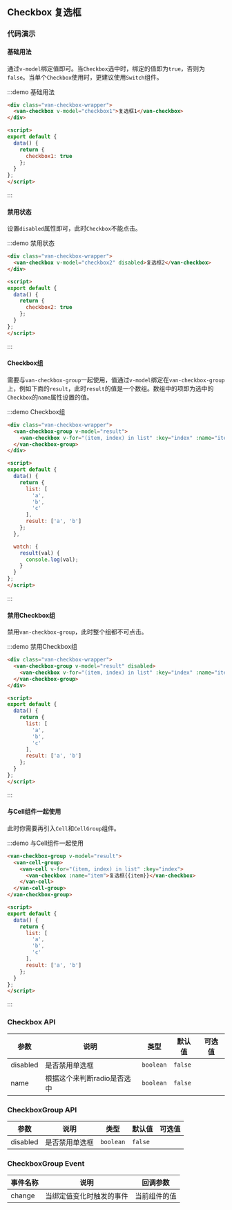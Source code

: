 <style>
.demo-checkbox {
  .van-checkbox-wrapper {
    padding: 0 20px;

    .van-checkbox {
      margin: 10px 0;
    }
  }
}
</style>

<script>
export default {
  data() {
    return {
      checkbox1: true,
      checkbox2: true,
      list: [
        'a',
        'b',
        'c'
      ],
      result: ['a', 'b']
    };
  },

  watch: {
    result(val) {
      console.log(val);
    }
  }
};
</script>

## Checkbox 复选框

### 代码演示

#### 基础用法

通过`v-model`绑定值即可。当`Checkbox`选中时，绑定的值即为`true`，否则为`false`。当单个`Checkbox`使用时，更建议使用`Switch`组件。

:::demo 基础用法
```html
<div class="van-checkbox-wrapper">
  <van-checkbox v-model="checkbox1">复选框1</van-checkbox>
</div>

<script>
export default {
  data() {
    return {
      checkbox1: true
    };
  }
}; 
</script>
```
:::

#### 禁用状态

设置`disabled`属性即可，此时`Checkbox`不能点击。

:::demo 禁用状态
```html
<div class="van-checkbox-wrapper">
  <van-checkbox v-model="checkbox2" disabled>复选框2</van-checkbox>
</div>

<script>
export default {
  data() {
    return {
      checkbox2: true
    };
  }
}; 
</script>
```
:::

#### Checkbox组

需要与`van-checkbox-group`一起使用，值通过`v-model`绑定在`van-checkbox-group`上，例如下面的`result`，此时`result`的值是一个数组。数组中的项即为选中的`Checkbox`的`name`属性设置的值。

:::demo Checkbox组
```html
<div class="van-checkbox-wrapper">
  <van-checkbox-group v-model="result">
    <van-checkbox v-for="(item, index) in list" :key="index" :name="item">复选框{{item}}</van-checkbox>
  </van-checkbox-group>
</div>

<script>
export default {
  data() {
    return {
      list: [
        'a',
        'b',
        'c'
      ],
      result: ['a', 'b']
    };
  },

  watch: {
    result(val) {
      console.log(val);
    }
  }
};
</script>
```
:::

#### 禁用Checkbox组

禁用`van-checkbox-group`，此时整个组都不可点击。

:::demo 禁用Checkbox组
```html
<div class="van-checkbox-wrapper">
  <van-checkbox-group v-model="result" disabled>
    <van-checkbox v-for="(item, index) in list" :key="index" :name="item">复选框{{item}}</van-checkbox>
  </van-checkbox-group>
</div>

<script>
export default {
  data() {
    return {
      list: [
        'a',
        'b',
        'c'
      ],
      result: ['a', 'b']
    };
  }
};
</script>
```
:::

#### 与Cell组件一起使用

此时你需要再引入`Cell`和`CellGroup`组件。

:::demo 与Cell组件一起使用
```html
<van-checkbox-group v-model="result">
  <van-cell-group>
    <van-cell v-for="(item, index) in list" :key="index">
      <van-checkbox :name="item">复选框{{item}}</van-checkbox>
    </van-cell>
  </van-cell-group>
</van-checkbox-group>

<script>
export default {
  data() {
    return {
      list: [
        'a',
        'b',
        'c'
      ],
      result: ['a', 'b']
    };
  }
};
</script>
```
:::

### Checkbox API

| 参数       | 说明      | 类型       | 默认值       | 可选值       |
|-----------|-----------|-----------|-------------|-------------|
| disabled | 是否禁用单选框 | `boolean`  | `false` |   |
| name | 根据这个来判断radio是否选中 | `boolean`  | `false` |   |

### CheckboxGroup API

| 参数       | 说明      | 类型       | 默认值       | 可选值       |
|-----------|-----------|-----------|-------------|-------------|
| disabled | 是否禁用单选框 | `boolean`  | `false` |   |

### CheckboxGroup Event

| 事件名称       | 说明      | 回调参数 |
|-----------|-----------|-----------|
| change | 当绑定值变化时触发的事件 | 当前组件的值 |
